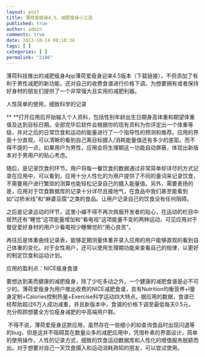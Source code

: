 ```yaml
---
layout: post
title: 薄荷爱瘦身4.5，减肥瘦身小工具
published: true
author: admin
comments: true
date: 2013-10-14 08:10:34
tags: [ ]
categories: [ ]
permalink: "2106"
---
```

薄荷科技推出的减肥瘦身App薄荷爱瘦身迎来4.5版本（下载链接），不但添加了有利于男性减肥的新功能，还对自己的收费食谱进行价格下调，为想要拥有或者保持好身材的朋友们提供了一个非常强大且实用的减肥利器。

人性简单的使用，细致科学的记录

** **打开应用后开始输入个人资料，包括性别年龄出生日期身高体重和期望体重值及达到目标日期。全部完毕后软件会根据你的现有资料为你评定出一个体重等级，并对之后的日常饮食和运动的能量进行了一个指导性的预测和推荐。应用的界面十分直观，可以清晰的看到自己离目标摄入/消耗能量值还有多少的差距。而不得不提的一点，如果用户为男性，应用会将生理期这一功能自动屏蔽，体现出新版本对于男用户的贴心考虑。

随后，是记录饮食的环节。用户将每一餐饮食的数据通过非常简单却详尽的方式记录在应用中，可以看到，应用十分人性化的为用户提供了不同的量词来记录饮食，不需要用户进行繁琐的测算也能轻松记录自己的摄入能量值。另外，需要表扬的是，应用对于饮食数据库的记录十分详尽且接地气，在食品中我们甚至能看到如“过桥米线”和“麻婆豆腐”之类的食品。让用户记录自己的饮食没有任何阻碍。

之后是记录运动的环节，这里小编不得不再次佩服开发者的贴心，在运动的栏目中居然还有“睡觉”这项能量增加和“看电视”这项能量不变的两种运动，可见应用对于督促爱好身材的用户少看电视少睡懒觉的“用心良苦”。

再往后是体重曲线记录表，能够定期测量体重并录入应用的用户能够直观的看到自己体重的变化。对于女性用户，还可以使用生理期功能来查看自己的规律，以更好的制定饮食和运动计划。

应用的盈利点：NICE瘦身食谱

要想达到美而健康的减肥瘦身，除了少吃多动之外，一个健康的减肥食谱是必不可少的。薄荷爱瘦身为用户推出收费的NICE减肥食谱，具有Nutrition均衡营养+I量身定制+Calories控制热量+Exercise科学运动四大特点。据应用的数据，食谱已经帮助超过6万人成功减重，并且新版本中，食谱的价格下调至最低每天0.5元，充分照顾想要全方位瘦身减肥的中高端用户群。

 不得不说，薄荷爱瘦身这款应用，虽然存在一些细小的如查询食品时出现闪退等的bug，但是这并不阻碍其在数量众多的减肥应用中，凭借朴素的界面设计，简单的使用操作，人性的记录方式，细致的饮食运动数据库和人性化的增值服务脱颖而出。对于想要对自己一天饮食摄入和运动消耗熟知的朋友，可以尝试使用。